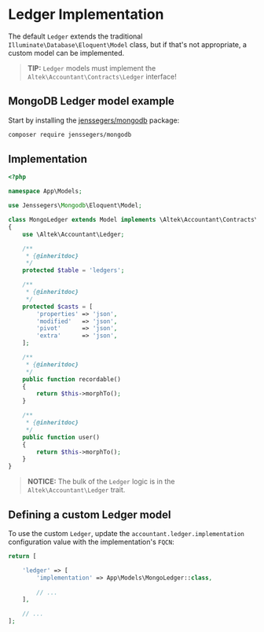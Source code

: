 # Ledger Implementation
The default `Ledger` extends the traditional `Illuminate\Database\Eloquent\Model` class, but if that's not appropriate, a custom model can be implemented.

> **TIP:** `Ledger` models must implement the `Altek\Accountant\Contracts\Ledger` interface!

## MongoDB Ledger model example
Start by installing the [jenssegers/mongodb](https://github.com/jenssegers/laravel-mongodb) package:

```sh
composer require jenssegers/mongodb
```

## Implementation

```php
<?php

namespace App\Models;

use Jenssegers\Mongodb\Eloquent\Model;

class MongoLedger extends Model implements \Altek\Accountant\Contracts\Ledger
{
    use \Altek\Accountant\Ledger;

    /**
     * {@inheritdoc}
     */
    protected $table = 'ledgers';

    /**
     * {@inheritdoc}
     */
    protected $casts = [
        'properties' => 'json',
        'modified'   => 'json',
        'pivot'      => 'json',
        'extra'      => 'json',
    ];

    /**
     * {@inheritdoc}
     */
    public function recordable()
    {
        return $this->morphTo();
    }

    /**
     * {@inheritdoc}
     */
    public function user()
    {
        return $this->morphTo();
    }
}
```

> **NOTICE:** The bulk of the `Ledger` logic is in the `Altek\Accountant\Ledger` trait.

## Defining a custom Ledger model
To use the custom `Ledger`, update the `accountant.ledger.implementation` configuration value with the implementation's `FQCN`:

```php
return [

    'ledger' => [
        'implementation' => App\Models\MongoLedger::class,
        
        // ...
    ],

    // ...
];
```
